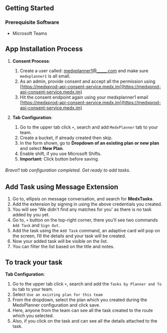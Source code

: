 ## Getting Started

### Prerequisite Software

- Microsoft Teams 

## App Installation Process

1. **Consent Process**:

   1. Create a user called: [medxplanner1@_____.com](mailto:medxplanner1@_____.com) and make sure `medxplanner1` is all small.
   2. As an admin, provide consent and accept all the permission using [https://medxprod-api-consent-service.medx.im](https://medxprod-api-consent-service.medx.im)
   3. Hit the consent endpoint again using your medxplanner1 email [https://medxprod-api-consent-service.medx.im](https://medxprod-api-consent-service.medx.im)

2. **Tab Configuration**:

   1. Go to the upper tab click `+`, search and add `MedxPlanner` tab to your team.
   2. Create a bucket, if already created then skip.
   3. In the form shown, go to **Dropdown of an existing plan or new plan** and select **New Plan**.
   4. Enable shift, if you use Microsoft Shifts.
   5. **Important:** Click button before saving.

######  Bravo!! tab configuration completed. Get ready to add tasks.

## Add Task using Message Extension

   1. Go to, ellipsis on message conversation, and search for **MedxTasks**.
   2. Add the extension by signing in using the above credentials you created.
   3. You will see 'We didn't find any matches for you' as there is no task added by you yet.
   4. Go to, `+` button on the top-right corner, there you'll see two commands `Add Task` and `Sign Out`.
   5. Add the task using the `Add Task` command, an adaptive card will pop on the screen, fill the details and your task will be created.
   6. Now your added task will be visible on the list.
   7. You can filter the list based on the title and notes.

## To track your task

**Tab Configuration**:

   1. Go to the upper tab click `+`, search and add the `Tasks by Planner and To Do` tab to your team.
   2. Select `Use an existing plan for this team` 
   3. From the dropdown, select the plan which you created during the MedxPlanner configuration and click save.
   4. Here, anyone from the team can see all the task created to the route which you selected.
   5. Also, if you click on the task and can see all the details attached to the task.
